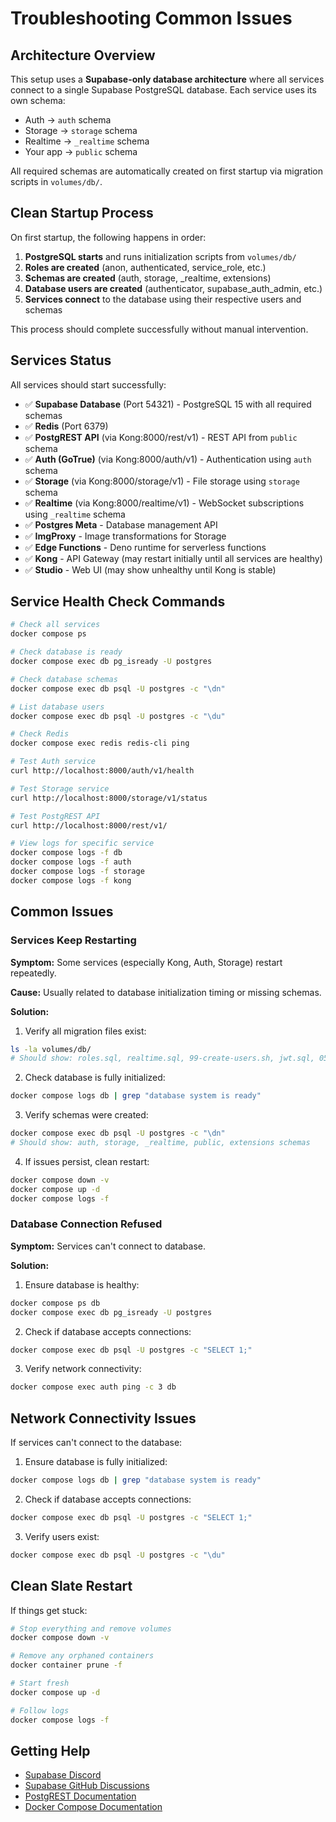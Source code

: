 # Troubleshooting Common Issues

## Architecture Overview

This setup uses a **Supabase-only database architecture** where all services connect to a single Supabase PostgreSQL database. Each service uses its own schema:
- Auth → `auth` schema
- Storage → `storage` schema  
- Realtime → `_realtime` schema
- Your app → `public` schema

All required schemas are automatically created on first startup via migration scripts in `volumes/db/`.

## Clean Startup Process

On first startup, the following happens in order:

1. **PostgreSQL starts** and runs initialization scripts from `volumes/db/`
2. **Roles are created** (anon, authenticated, service_role, etc.)
3. **Schemas are created** (auth, storage, _realtime, extensions)
4. **Database users are created** (authenticator, supabase_auth_admin, etc.)
5. **Services connect** to the database using their respective users and schemas

This process should complete successfully without manual intervention.

## Services Status

All services should start successfully:

- ✅ **Supabase Database** (Port 54321) - PostgreSQL 15 with all required schemas
- ✅ **Redis** (Port 6379)  
- ✅ **PostgREST API** (via Kong:8000/rest/v1) - REST API from `public` schema
- ✅ **Auth (GoTrue)** (via Kong:8000/auth/v1) - Authentication using `auth` schema
- ✅ **Storage** (via Kong:8000/storage/v1) - File storage using `storage` schema
- ✅ **Realtime** (via Kong:8000/realtime/v1) - WebSocket subscriptions using `_realtime` schema
- ✅ **Postgres Meta** - Database management API
- ✅ **ImgProxy** - Image transformations for Storage
- ✅ **Edge Functions** - Deno runtime for serverless functions
- ✅ **Kong** - API Gateway (may restart initially until all services are healthy)
- ✅ **Studio** - Web UI (may show unhealthy until Kong is stable)

## Service Health Check Commands

```bash
# Check all services
docker compose ps

# Check database is ready
docker compose exec db pg_isready -U postgres

# Check database schemas
docker compose exec db psql -U postgres -c "\dn"

# List database users
docker compose exec db psql -U postgres -c "\du"

# Check Redis
docker compose exec redis redis-cli ping

# Test Auth service
curl http://localhost:8000/auth/v1/health

# Test Storage service  
curl http://localhost:8000/storage/v1/status

# Test PostgREST API
curl http://localhost:8000/rest/v1/

# View logs for specific service
docker compose logs -f db
docker compose logs -f auth
docker compose logs -f storage
docker compose logs -f kong
```

## Common Issues

### Services Keep Restarting

**Symptom:** Some services (especially Kong, Auth, Storage) restart repeatedly.

**Cause:** Usually related to database initialization timing or missing schemas.

**Solution:**
1. Verify all migration files exist:
```bash
ls -la volumes/db/
# Should show: roles.sql, realtime.sql, 99-create-users.sh, jwt.sql, 05-auth-schema.sql, 06-storage-schema.sql
```

2. Check database is fully initialized:
```bash
docker compose logs db | grep "database system is ready"
```

3. Verify schemas were created:
```bash
docker compose exec db psql -U postgres -c "\dn"
# Should show: auth, storage, _realtime, public, extensions schemas
```

4. If issues persist, clean restart:
```bash
docker compose down -v
docker compose up -d
docker compose logs -f
```

### Database Connection Refused

**Symptom:** Services can't connect to database.

**Solution:**
1. Ensure database is healthy:
```bash
docker compose ps db
docker compose exec db pg_isready -U postgres
```

2. Check if database accepts connections:
```bash
docker compose exec db psql -U postgres -c "SELECT 1;"
```

3. Verify network connectivity:
```bash
docker compose exec auth ping -c 3 db
```

## Network Connectivity Issues

If services can't connect to the database:

1. Ensure database is fully initialized:
```bash
docker compose logs db | grep "database system is ready"
```

2. Check if database accepts connections:
```bash
docker compose exec db psql -U postgres -c "SELECT 1;"
```

3. Verify users exist:
```bash
docker compose exec db psql -U postgres -c "\du"
```

## Clean Slate Restart

If things get stuck:

```bash
# Stop everything and remove volumes
docker compose down -v

# Remove any orphaned containers
docker container prune -f

# Start fresh
docker compose up -d

# Follow logs
docker compose logs -f
```

## Getting Help

- [Supabase Discord](https://discord.supabase.com)
- [Supabase GitHub Discussions](https://github.com/supabase/supabase/discussions)
- [PostgREST Documentation](https://postgrest.org/en/stable/)
- [Docker Compose Documentation](https://docs.docker.com/compose/)

